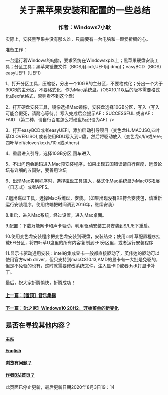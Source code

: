 <html>
<head>
</head>
<body>
      <div style="width:100%;margin:0 auto">
          <p><h1><center>关于黑苹果安装和配置的一些总结</center></h1></p>
      <p><h3><center>作者：Windows7小耿</center></h3></p>
          <p>实际上，安装黑苹果并没有那么难，只需要有一台电脑和一颗爱折腾的心。</p>
          <p>准备工作：</p> 
          <p>一台运行着Windows的电脑，要求系统在Windowsxp以上；黑苹果硬盘安装工具；分区工具；黑苹果镜像文件（BIOS用.cdr,UEFI用.dmg)；easyBCD（BIOS）easyUEFI（UEFI）</p>
     <p>1、打开分区工具，压缩卷，分出一个10GB的主分区，不要格式化；分出一个大于30GB的主分区，不要格式化，作为Mac系统盘。(OSX10.11以后的版本需要格式化成exfat格式，否则看不到这个盘）</p>
       <p>2、打开硬盘安装工具，镜像选择Mac镜像，安装盘选择10GB分区，写入（写入可能会假死，请耐心等待。）写入完成后会提示AF：SUCCESSFUL 或者AF：FAID （第二种，请自行百度怎么将硬盘标识设为AF）/>
  <p>3、打开easyBCD或者easyUEFI，添加启动引导项目（变色龙HJMAC.ISO,四叶草CLOVER.ISO),或者使用BDU写入到U盘。然后将驱动放入（变色龙s/l/e或/e/e;四叶草efi/clover/kexts/10.x或others)</p>
  <p>4、重启进入引导，选择10GB分区,回车进入<p>
  <p>5、不出问题会跑码进入Mac预安装程序，如果出现五国错误请自行百度，远景论坛有详细的五国贴，要善用论坛<p>
  <p>6、出现Mac实用程序时，选择磁盘工具进入，格式化Mac系统盘为MacOS拓展（日志式）或者APFS。</p>
  <p>7.退出磁盘工具，选择Mac系统盘，安装。（如果出现没有XX符合安装包，请重新运行安装程序，使用终端把时间调到2016年，继续安装）</P>
  <p>8.重启，进入Mac系统，经过设置，进入Mac桌面。</p>
  <p>9.配置：下载万能网卡和声卡驱动，利用驱动安装工具安装到S/L/E下重启。</p>
  <p>10.使用变色龙安装程序把变色龙安装到硬盘，安装结束；使用四叶草配置程序挂载EFI分区，将四叶草U盘里的所有内容复制到EFI分区里，或者运行安装程序</p>
  <p>11.显示卡驱动通用安装：intel的集成显卡一般都直接驱动了，英伟达的驱动可以使用官方web driver，但只支持到macOS10.13,AMD的显卡有一大批是免驱的，但是不免驱的也有，这时就需要修改系统文件，注入显卡ID或者dsdt打显卡补丁。</p>
  <p>最后，祝大家折腾愉快，折腾成功！</p>
      <p><h4><a href="1.html">上一篇：【置顶】音乐集锦</a></H4></p>
 <p><h4><a href="3.html">下一篇：【it之家】Windows10 20H2，开始菜单的新变化</a></H4></p>
 <p><h2>是否在寻找其他内容？</h2></p>
<p><h4><a href="index.html">主站</a></h4></p>
<p><h4><a href="English.html">English</a></h4></p>
 <p><h4><a href="P.html">浏览有问题？</a></h4></p> 
 <p><h4><a href="https://space.bilibili.com/443161706">作者B站首页？</a></h4></p> 
 <p>此页面已停止更新，最后更新日期2020年8月3日19：14</p>
  </div>
 </body>
</html>
